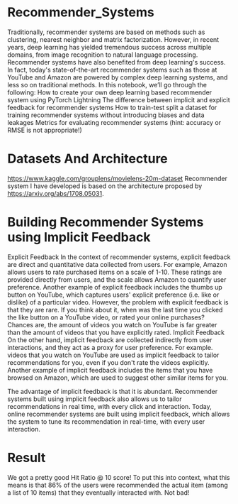 # Recommender_Systems
Traditionally, recommender systems are based on methods such as clustering, nearest neighbor and matrix factorization. However, in recent years, deep learning has yielded tremendous success across multiple domains, from image recognition to natural language processing. Recommender systems have also benefited from deep learning's success. In fact, today's state-of-the-art recommender systems such as those at YouTube and Amazon are powered by complex deep learning systems, and less so on traditional methods.
In this notebook, we’ll go through the following:
How to create your own deep learning based recommender system using PyTorch Lightning
The difference between implicit and explicit feedback for recommender systems
How to train-test split a dataset for training recommender systems without introducing biases and data leakages
Metrics for evaluating recommender systems (hint: accuracy or RMSE is not appropriate!)
# Datasets And Architecture
https://www.kaggle.com/grouplens/movielens-20m-dataset
Recommender system I have developed is based on the architecture proposed by https://arxiv.org/abs/1708.05031. 

# Building Recommender Systems using Implicit Feedback
Explicit Feedback
In the context of recommender systems, explicit feedback are direct and quantitative data collected from users. For example, Amazon allows users to rate purchased items on a scale of 1-10. These ratings are provided directly from users, and the scale allows Amazon to quantify user preference. Another example of explicit feedback includes the thumbs up button on YouTube, which captures users' explicit preference (i.e. like or dislike) of a particular video.
However, the problem with explicit feedback is that they are rare. If you think about it, when was the last time you clicked the like button on a YouTube video, or rated your online purchases? Chances are, the amount of videos you watch on YouTube is far greater than the amount of videos that you have explicitly rated.
Implicit Feedback
On the other hand, implicit feedback are collected indirectly from user interactions, and they act as a proxy for user preference. For example. videos that you watch on YouTube are used as implicit feedback to tailor recommendations for you, even if you don't rate the videos explicitly. Another example of implicit feedback includes the items that you have browsed on Amazon, which are used to suggest other similar items for you.

The advantage of implicit feedback is that it is abundant. Recommender systems built using implicit feedback also allows us to tailor recommendations in real time, with every click and interaction. Today, online recommender systems are built using implicit feedback, which allows the system to tune its recommendation in real-time, with every user interaction.
# Result
We got a pretty good Hit Ratio @ 10 score! To put this into context, what this means is that 86% of the users were recommended the actual item (among a list of 10 items) that they eventually interacted with. Not bad!

